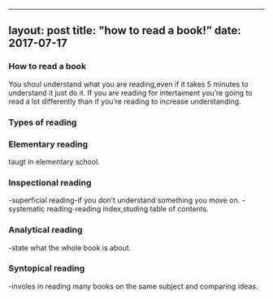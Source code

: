

---
layout: post
title:  "how to read a book!”
date: 2017-07-17
---



### How to read a book
You shoul understand what you are reading,even if it takes 5 minutes to understand it just do it.
If you are reading for intertaiment you’re going to read  a lot differently than if you’re reading to increase understanding.

### Types of reading

### Elementary reading
taugt in elementary school.

### Inspectional reading
-superficial reading-if you don’t understand something you move on.
-systematic reading-reading index,studing table of contents.
### Analytical reading
-state what the whole book is about.
### Syntopical reading
-involes in reading many books on the same subject and comparing ideas.


